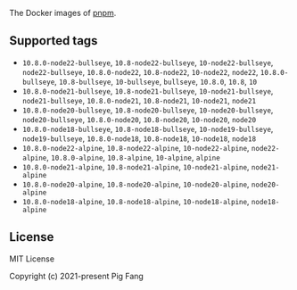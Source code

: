 The Docker images of [pnpm](https://pnpm.io).

## Supported tags

- `10.8.0-node22-bullseye`, `10.8-node22-bullseye`, `10-node22-bullseye`, `node22-bullseye`, `10.8.0-node22`, `10.8-node22`, `10-node22`, `node22`, `10.8.0-bullseye`, `10.8-bullseye`, `10-bullseye`, `bullseye`, `10.8.0`, `10.8`, `10`
- `10.8.0-node21-bullseye`, `10.8-node21-bullseye`, `10-node21-bullseye`, `node21-bullseye`, `10.8.0-node21`, `10.8-node21`, `10-node21`, `node21`
- `10.8.0-node20-bullseye`, `10.8-node20-bullseye`, `10-node20-bullseye`, `node20-bullseye`, `10.8.0-node20`, `10.8-node20`, `10-node20`, `node20`
- `10.8.0-node18-bullseye`, `10.8-node18-bullseye`, `10-node19-bullseye`, `node19-bullseye`, `10.8.0-node18`, `10.8-node18`, `10-node18`, `node18`
- `10.8.0-node22-alpine`, `10.8-node22-alpine`, `10-node22-alpine`, `node22-alpine`, `10.8.0-alpine`, `10.8-alpine`, `10-alpine`, `alpine`
- `10.8.0-node21-alpine`, `10.8-node21-alpine`, `10-node21-alpine`, `node21-alpine`
- `10.8.0-node20-alpine`, `10.8-node20-alpine`, `10-node20-alpine`, `node20-alpine`
- `10.8.0-node18-alpine`, `10.8-node18-alpine`, `10-node18-alpine`, `node18-alpine`

## License

MIT License

Copyright (c) 2021-present Pig Fang
